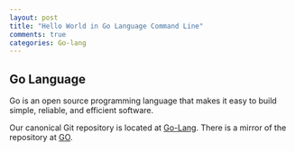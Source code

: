 ```yaml
---
layout: post
title: "Hello World in Go Language Command Line"
comments: true
categories: Go-lang
---
```


## Go Language

Go is an open source programming language that makes it easy to build simple, reliable, and efficient software.


Our canonical Git repository is located at [Go-Lang](https://go.googlesource.com/go). There is a mirror of the repository at [GO](https://github.com/golang/go).

